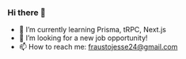 ### Hi there 👋

- 🌱 I’m currently learning Prisma, tRPC, Next.js
- 🤔 I’m looking for a new job opportunity!
- 📫 How to reach me: fraustojesse24@gmail.com
